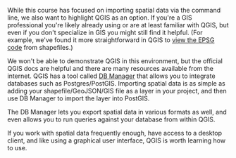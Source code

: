 While this course has focused on importing spatial data via the command line, 
we also want to highlight QGIS as an option. If you're a GIS professional 
you're likely already using or are at least familiar with QGIS, but even if 
you don't specialize in GIS you might still find it helpful. (For example, we've 
found it more straightforward in QGIS to [view the EPSG code](https://docs.qgis.org/3.16/en/docs/user_manual/working_with_vector/vector_properties.html#information-properties) from shapefiles.) 

We won't be able to demonstrate QGIS in this environment, but the official 
QGIS docs are helpful and there are many resources available from the internet.
 QGIS has a tool called [DB Manager](https://docs.qgis.org/3.16/en/docs/user_manual/plugins/core_plugins/plugins_db_manager.html#dbmanager)
 that allows you to integrate databases such as Postgres/PostGIS. Importing 
 spatial data is as simple as adding your shapefile/GeoJSON/GIS file as a 
 layer in your project, and then use DB Manager to import the layer into 
 PostGIS. 

The DB Manager lets you export spatial data in various formats as well, and 
even allows you to run queries against your database from within QGIS. 

If you work with spatial data frequently enough, have access to a desktop 
client, and like using a graphical user interface, QGIS is worth learning how 
to use.
